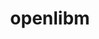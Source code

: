---
title: "openlibm"
layout: cache
categories: [package, develop]
meta: {"compilers": ["gcc@11.4.0"], "num_specs": 4, "num_specs_by_stack": {"e4s": 4, "root": 4, "tutorial": 4}, "oss": ["ubuntu22.04"], "platforms": ["linux"], "stacks": ["e4s", "root", "tutorial"], "targets": ["x86_64_v3"], "versions": ["0.8.1"]}
spec_details: [{"compiler": "gcc@11.4.0", "hash": "4totr4tixw7hclinrb5xgzk2k4sgkup2", "os": "ubuntu22.04", "platform": "linux", "size": "-", "stacks": ["e4s", "root", "tutorial"], "target": "x86_64_v3", "variants": ["build_system=makefile"], "versions": ["0.8.1"]}, {"compiler": "gcc@11.4.0", "hash": "aupvcwa6lqv5p7phrp5lqdkioyvdxmig", "os": "ubuntu22.04", "platform": "linux", "size": "-", "stacks": ["e4s", "root", "tutorial"], "target": "x86_64_v3", "variants": ["build_system=makefile"], "versions": ["0.8.1"]}, {"compiler": "gcc@11.4.0", "hash": "lt5735fxexi533lmzcczvnklrbfi4fyu", "os": "ubuntu22.04", "platform": "linux", "size": "-", "stacks": ["e4s", "root", "tutorial"], "target": "x86_64_v3", "variants": ["build_system=makefile"], "versions": ["0.8.1"]}, {"compiler": "gcc@11.4.0", "hash": "rcmkclxt2ej3cdwfs2i6dao2k3b2kidb", "os": "ubuntu22.04", "platform": "linux", "size": "-", "stacks": ["e4s", "root", "tutorial"], "target": "x86_64_v3", "variants": ["build_system=makefile"], "versions": ["0.8.1"]}]
---